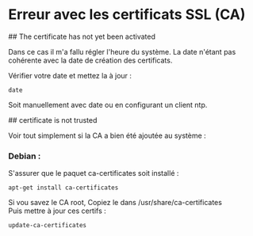 # Erreur avec les certificats SSL (CA)

## The certificate has not yet been activated

Dans ce cas il m'a fallu régler l'heure du système.
La date n'étant pas cohérente avec la date de création des certificats.

Vérifier votre date et mettez la à jour :

    date

Soit manuellement avec date ou en configurant un client ntp.

## certificate is not trusted

Voir tout simplement si la CA a bien été ajoutée au système :

### Debian :

S'assurer que le paquet ca-certificates soit installé :

    apt-get install ca-certificates

Si vou savez le CA root, Copiez le dans /usr/share/ca-certificates  
Puis mettre à jour ces certifs :

    update-ca-certificates
